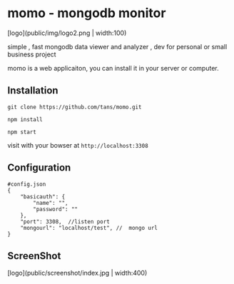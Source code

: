 # momo - mongodb monitor

[logo](public/img/logo2.png | width:100)

simple , fast mongodb data viewer and analyzer , dev for personal or small business project

momo is a web applicaiton, you can install it in your server or computer.


## Installation

`git clone https://github.com/tans/momo.git`

`npm install`

`npm start`

visit with your bowser at `http://localhost:3308`

## Configuration

```
#config.json
{
    "basicauth": {
        "name": "",
        "password": ""
    },
    "port": 3308,  //listen port
    "mongourl": "localhost/test", //  mongo url
}
```


## ScreenShot

[logo](public/screenshot/index.jpg | width:400)

